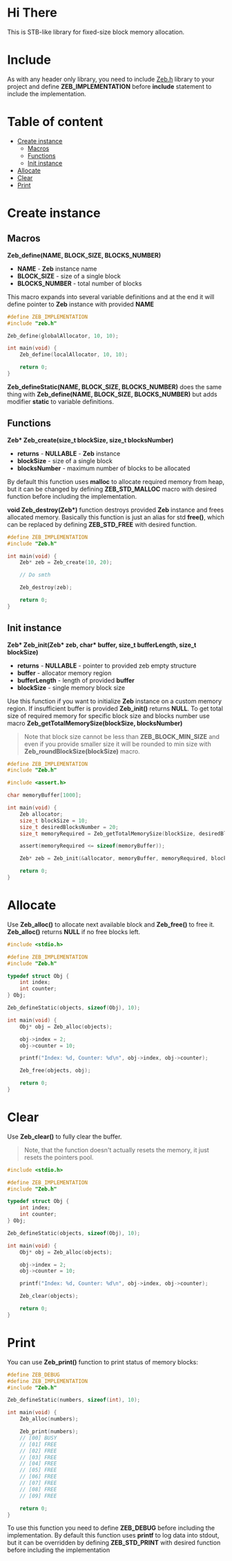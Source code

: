 # Hi There
This is STB-like library for fixed-size block memory allocation.

# Include
As with any header only library, you need to include [Zeb.h](https://raw.githubusercontent.com/Astroner/Zeb/master/Zeb.h) library to your project and define **ZEB_IMPLEMENTATION** before **include** statement to include the implementation.

# Table of content
 - [Create instance](#create-instance)
     - [Macros](#macros)
     - [Functions](#functions)
     - [Init instance](#init-instance)
 - [Allocate](#allocate)
 - [Clear](#clear)
 - [Print](#print)

# Create instance
## Macros
**Zeb_define(NAME, BLOCK_SIZE, BLOCKS_NUMBER)**
 - **NAME** - **Zeb** instance name
 - **BLOCK_SIZE** - size of a single block
 - **BLOCKS_NUMBER** - total number of blocks

This macro expands into several variable definitions and at the end it will define pointer to **Zeb** instance with provided **NAME**

```c
#define ZEB_IMPLEMENTATION
#include "zeb.h"

Zeb_define(globalAllocator, 10, 10);

int main(void) {
    Zeb_define(localAllocator, 10, 10);

    return 0;
}
```
**Zeb_defineStatic(NAME, BLOCK_SIZE, BLOCKS_NUMBER)** does the same thing with **Zeb_define(NAME, BLOCK_SIZE, BLOCKS_NUMBER)** but adds modifier **static** to variable definitions.

## Functions
__Zeb* Zeb_create(size_t blockSize, size_t blocksNumber)__
 - **returns** - **NULLABLE** - **Zeb** instance
 - **blockSize** - size of a single block
 - **blocksNumber** - maximum number of blocks to be allocated

By default this function uses **malloc** to allocate required memory from heap, but it can be changed by defining **ZEB_STD_MALLOC** macro with desired function before including the implementation.

__void Zeb_destroy(Zeb*)__ function destroys provided **Zeb** instance and frees allocated memory. Basically this function is just an alias for std **free()**, which can be replaced by defining **ZEB_STD_FREE** with desired function.

```c
#define ZEB_IMPLEMENTATION
#include "Zeb.h"

int main(void) {
    Zeb* zeb = Zeb_create(10, 20);

    // Do smth

    Zeb_destroy(zeb);

    return 0;
}
```

## Init instance
__Zeb* Zeb_init(Zeb* zeb, char* buffer, size_t bufferLength, size_t blockSize)__
 - **returns** - **NULLABLE** - pointer to provided zeb empty structure
 - **buffer** - allocator memory region
 - **bufferLength** - length of provided **buffer**
 - **blockSize** - single memory block size

Use this function if you want to initialize **Zeb** instance on a custom memory region.
If insufficient buffer is provided **Zeb_init()** returns **NULL**.
To get total size of required memory for specific block size and blocks number use macro **Zeb_getTotalMemorySize(blockSize, blocksNumber)**
> Note that block size cannot be less than **ZEB_BLOCK_MIN_SIZE** and even if you provide smaller size it will be rounded to min size with **Zeb_roundBlockSize(blockSize)** macro.

```c
#define ZEB_IMPLEMENTATION
#include "Zeb.h"

#include <assert.h>

char memoryBuffer[1000];

int main(void) {
    Zeb allocator;
    size_t blockSize = 10;
    size_t desiredBlocksNumber = 20;
    size_t memoryRequired = Zeb_getTotalMemorySize(blockSize, desiredBlocksNumber);

    assert(memoryRequired <= sizeof(memoryBuffer));

    Zeb* zeb = Zeb_init(&allocator, memoryBuffer, memoryRequired, blockSize);

    return 0;
}
```

# Allocate
Use **Zeb_alloc()** to allocate next available block and **Zeb_free()** to free it. **Zeb_alloc()** returns **NULL** if no free blocks left.
```c
#include <stdio.h>

#define ZEB_IMPLEMENTATION
#include "Zeb.h"

typedef struct Obj {
    int index;
    int counter;
} Obj;

Zeb_defineStatic(objects, sizeof(Obj), 10);

int main(void) {
    Obj* obj = Zeb_alloc(objects);

    obj->index = 2;
    obj->counter = 10;

    printf("Index: %d, Counter: %d\n", obj->index, obj->counter);

    Zeb_free(objects, obj);

    return 0;
}
```
# Clear
Use **Zeb_clear()** to fully clear the buffer.
> Note, that the function doesn't actually resets the memory, it just resets the pointers pool.
```c
#include <stdio.h>

#define ZEB_IMPLEMENTATION
#include "Zeb.h"

typedef struct Obj {
    int index;
    int counter;
} Obj;

Zeb_defineStatic(objects, sizeof(Obj), 10);

int main(void) {
    Obj* obj = Zeb_alloc(objects);

    obj->index = 2;
    obj->counter = 10;

    printf("Index: %d, Counter: %d\n", obj->index, obj->counter);

    Zeb_clear(objects);

    return 0;
}
```

# Print
You can use **Zeb_print()** function to print status of memory blocks:
```c
#define ZEB_DEBUG
#define ZEB_IMPLEMENTATION
#include "Zeb.h"

Zeb_defineStatic(numbers, sizeof(int), 10);

int main(void) {
    Zeb_alloc(numbers);

    Zeb_print(numbers);
    // [00] BUSY
    // [01] FREE
    // [02] FREE
    // [03] FREE
    // [04] FREE
    // [05] FREE
    // [06] FREE
    // [07] FREE
    // [08] FREE
    // [09] FREE

    return 0;
}
```
To use this function you need to define **ZEB_DEBUG** before including the implementation. By default this function uses **printf** to log data into stdout, but it can be overridden by defining **ZEB_STD_PRINT** with desired function before including the implementation